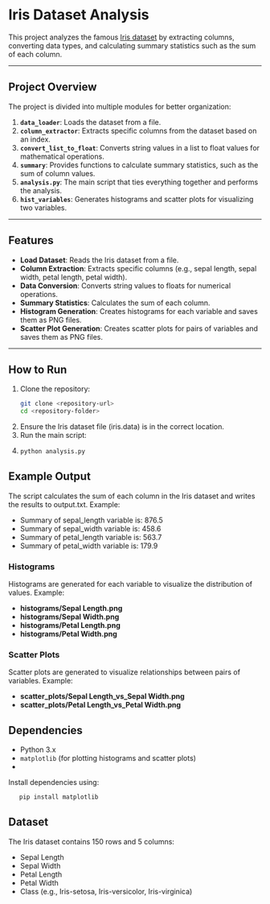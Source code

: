 # Iris Dataset Analysis

This project analyzes the famous [Iris dataset](https://en.wikipedia.org/wiki/Iris_flower_data_set) by extracting columns, converting data types, and calculating summary statistics such as the sum of each column.

---

## Project Overview

The project is divided into multiple modules for better organization:

1. **`data_loader`**: Loads the dataset from a file.
2. **`column_extractor`**: Extracts specific columns from the dataset based on an index.
3. **`convert_list_to_float`**: Converts string values in a list to float values for mathematical operations.
4. **`summary`**: Provides functions to calculate summary statistics, such as the sum of column values.
5. **`analysis.py`**: The main script that ties everything together and performs the analysis.
6. **`hist_variables`**: Generates histograms and scatter plots for visualizing two variables.

---

## Features

- **Load Dataset**: Reads the Iris dataset from a file.
- **Column Extraction**: Extracts specific columns (e.g., sepal length, sepal width, petal length, petal width).
- **Data Conversion**: Converts string values to floats for numerical operations.
- **Summary Statistics**: Calculates the sum of each column.
- **Histogram Generation**: Creates histograms for each variable and saves them as PNG files.
- **Scatter Plot Generation**: Creates scatter plots for pairs of variables and saves them as PNG files.


---

## How to Run

1. Clone the repository:
   ```bash
   git clone <repository-url>
   cd <repository-folder>

2. Ensure the Iris dataset file (iris.data) is in the correct location.
3. Run the main script:
4. ```bash
   python analysis.py

## Example Output
The script calculates the sum of each column in the Iris dataset and writes the results to output.txt. Example:

- Summary of sepal_length variable is: 876.5
- Summary of sepal_width variable is: 458.6
- Summary of petal_length variable is: 563.7
- Summary of petal_width variable is: 179.9

### Histograms
Histograms are generated for each variable to visualize the distribution of values. Example:

- **histograms/Sepal Length.png**
- **histograms/Sepal Width.png**
- **histograms/Petal Length.png**
- **histograms/Petal Width.png**

### Scatter Plots
Scatter plots are generated to visualize relationships between pairs of variables. Example:
- **scatter_plots/Sepal Length_vs_Sepal Width.png**
- **scatter_plots/Petal Length_vs_Petal Width.png**

## Dependencies

- Python 3.x
- `matplotlib` (for plotting histograms and scatter plots)
- 
Install dependencies using:
```bash
   pip install matplotlib
   ```

## Dataset
The Iris dataset contains 150 rows and 5 columns:

- Sepal Length
- Sepal Width
- Petal Length
- Petal Width
- Class (e.g., Iris-setosa, Iris-versicolor, Iris-virginica)